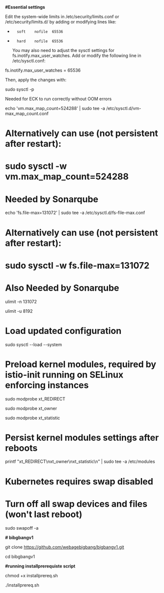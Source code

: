 **#Essential settings**

Edit the system-wide limits in /etc/security/limits.conf or /etc/security/limits.d/ by adding or modifying lines like:

*       soft    nofile  65536

*       hard    nofile  65536


  You may also need to adjust the sysctl settings for fs.inotify.max_user_watches. Add or modify the following line in /etc/sysctl.conf:

fs.inotify.max_user_watches = 65536

Then, apply the changes with:

sudo sysctl -p

Needed for ECK to run correctly without OOM errors

echo 'vm.max_map_count=524288' | sudo tee -a /etc/sysctl.d/vm-max_map_count.conf

# Alternatively can use (not persistent after restart):

# sudo sysctl -w vm.max_map_count=524288


# Needed by Sonarqube

echo 'fs.file-max=131072' | sudo tee -a /etc/sysctl.d/fs-file-max.conf
# Alternatively can use (not persistent after restart):  

# sudo sysctl -w fs.file-max=131072

# Also Needed by Sonarqube

ulimit -n 131072

ulimit -u 8192


# Load updated configuration

sudo sysctl --load --system


# Preload kernel modules, required by istio-init running on SELinux enforcing instances

sudo modprobe xt_REDIRECT

sudo modprobe xt_owner

sudo modprobe xt_statistic

# Persist kernel modules settings after reboots

printf "xt_REDIRECT\nxt_owner\nxt_statistic\n" | sudo tee -a /etc/modules

# Kubernetes requires swap disabled

# Turn off all swap devices and files (won't last reboot)

sudo swapoff -a




**# bibgbangv1**

git clone https://github.com/webagebigbang/bigbangv1.git

cd bibgbangv1

**#running installprerequiste script**

chmod +x installprereq.sh

./installprereq.sh
